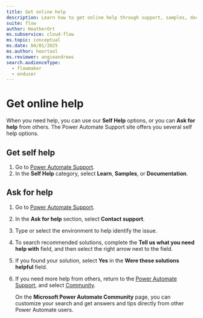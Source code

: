 ```yaml
---
title: Get online help
description: Learn how to get online help through support, samples, documentation, and the community.
suite: flow
author: HeatherOrt
ms.subservice: cloud-flow
ms.topic: conceptual
ms.date: 04/01/2025
ms.author: heortaol
ms.reviewer: angieandrews
search.audienceType: 
  - flowmaker
  - enduser
---
```


# Get online help

When you need help, you can use our **Self Help** options, or you can **Ask for help** from others. The Power Automate Support site offers you several self help options.

## Get self help

1. Go to [Power Automate Support](https://make.powerautomate.com/support/).
1. In the **Self Help** category, select **Learn**, **Samples**, or **Documentation**.

## Ask for help

1. Go to [Power Automate Support](https://make.powerautomate.com/support/).
1. In the **Ask for help** section, select **Contact support**.
1. Type or select the environment to help identify the issue.
1. To search recommended solutions, complete the **Tell us what you need help with** field, and then select the right arrow next to the field.
1. If you found your solution, select **Yes** in the **Were these solutions helpful** field.
1. If you need more help from others, return to the [Power Automate Support](https://make.powerautomate.com/support/), and select [Community](https://go.microsoft.com/fwlink/?LinkID=787467).

    On the **Microsoft Power Automate Community** page, you can customize your search and get answers and tips directly from other Power Automate users.
